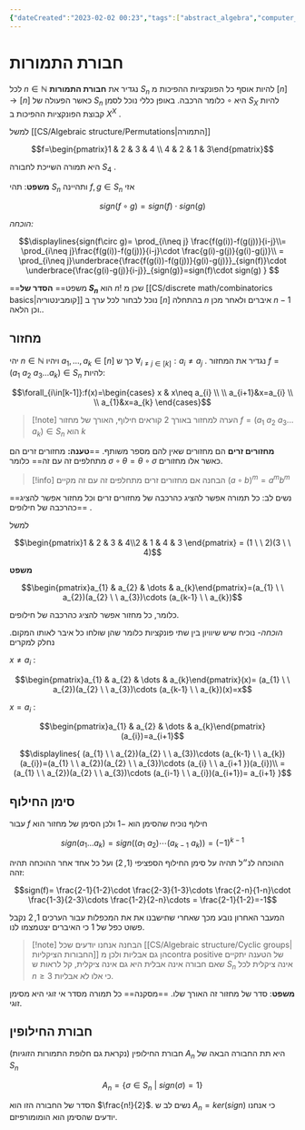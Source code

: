 ```yaml
---
{"dateCreated":"2023-02-02 00:23","tags":["abstract_algebra","computer_science"],"pageDirection":"rtl","dg-publish":true,"permalink":"/cs/algebraic-structure/permutations-groups/","dgPassFrontmatter":true}
---
```



# חבורת התמורות
לכל $n\in\mathbb{N}$ נגדיר את __חבורת התמורות__ $S_{n}$ להיות אוסף כל הפונקציות ההפיכות מ $[n]\to[n]$  כאשר הפעולה של $S_{n}$ היא $\circ$ כלומר הרכבה.
באופן כללי נוכל לסמן $S_{X}$ להיות קבוצת הפונקציות ההפיכות ב $X^{X}$ .

למשל [[CS/Algebraic structure/Permutations\|התמורה]] 

$$f=\begin{pmatrix}1 & 2 & 3 & 4 \\ 4 & 2 & 1 & 3\end{pmatrix}$$

היא תמורה השייכת לחבורה $S_{4}$ .

__משפט__:
תהי $S_{n}$ ותהיינה $f,g\in S_{n}$ אזי 

$$sign(f\circ g)= sign(f)\cdot sign(g)$$

_הוכחה:_

$$\displaylines{sign(f\circ g)= \prod_{i\neq j} \frac{f(g(i))-f(g(j))}{i-j}\\= \prod_{i\neq j}\frac{f(g(i))-f(g(j))}{i-j}\cdot \frac{g(i)-g(j)}{g(i)-g(j)}\\
= \prod_{i\neq j}\underbrace{\frac{f(g(i))-f(g(j))}{g(i)-g(j)}}_{sign(f)}\cdot \underbrace{\frac{g(i)-g(j)}{i-j}}_{sign(g)}=sign(f)\cdot sign(g)
} $$

==משפט==
__הסדר של $S_{n}$__  הוא $n!$ שכן מ [[CS/discrete math/combinatorics basics\|קומבינטוריה]] נוכל לבחור לכל ערך ב $[n]$ בהתחלה $n$ איברים ולאחר מכן $n-1$ וכן הלאה..

## מחזור
יהי $n\in\mathbb{N}$ ויהיו $a_{1},\dots,a_{k}\in [n]$ כך ש $\forall_{i\neq j\in[k]}:a_{i}\neq a_{j}$ . נגדיר את המחזור $f=(a_{1} \ a_{2} \ a_{3}\dots a_{k})\in S_{n}$ להיות:

$$\forall_{i\in[k-1]}:f(x)=\begin{cases}
x & x\neq a_{i} \\ \\
a_{i+1}&x=a_{i} \\ \\
a_{1}&x=a_{k}
\end{cases}$$

>[!note] הערה
>למחזור באורך $2$ קוראים חילוף, האורך של מחזור $f=(a_{1} \ a_{2} \ a_{3}\dots a_{k})\in S_{n}$ הוא $k$ 

__מחזורים זרים__ הם מחזורים שאין להם מספר משותף. 
==__טענה:__ מחזורים זרים הם מתחלפים זה עם זה== כלומר $\sigma\circ\theta= \theta\circ\sigma$ כאשר אלו מחזורים.

>[!info] הבחנה
> אם מחזורים זרים מתחלפים זה עם זה מקיים $(a\circ b)^{m}=a^{m}b^{m}$ 

==נשים לב: כל תמורה אפשר להציג כהרכבה של מחזורים זרים וכל מחזור אפשר להציג כהרכבה של חילופים== .

למשל 

$$\begin{pmatrix}1 & 2 & 3 & 4\\2 & 1 & 4 & 3  \end{pmatrix} = (1 \ \ 2)(3 \ \ 4)$$

__משפט__

$$\begin{pmatrix}a_{1} & a_{2} & \dots & a_{k}\end{pmatrix}=(a_{1} \ \ a_{2})(a_{2} \ \ a_{3})\cdots (a_{k-1} \ \ a_{k})$$

כלומר, כל מחזור אפשר להציג כהרכבה של חילופים.

_הוכחה-_
נוכיח שיש שיוויון בין שתי פונקציות כלומר שהן שולחו כל איבר לאותו המקום. נחלק למקרים 

$x\neq a_{i}$ : 

$$\begin{pmatrix}a_{1} & a_{2} & \dots & a_{k}\end{pmatrix}(x)= (a_{1} \ \ a_{2})(a_{2} \ \ a_{3})\cdots (a_{k-1} \ \ a_{k})(x)=x$$

$x=a_{i}$ :

$$\begin{pmatrix}a_{1} & a_{2} & \dots & a_{k}\end{pmatrix}(a_{i})=a_{i+1}$$

$$\displaylines{
(a_{1} \ \ a_{2})(a_{2} \ \ a_{3})\cdots (a_{k-1} \ \ a_{k})(a_{i})=(a_{1} \ \ a_{2})(a_{2} \ \ a_{3})\cdots (a_{i} \ \ a_{i+1 })(a_{i})\\
= (a_{1} \ \ a_{2})(a_{2} \ \ a_{3})\cdots (a_{i-1} \ \ a_{i})(a_{i+1})= a_{i+1}
}$$

## סימן החילוף
עבור $f$ חילוף נוכיח שהסימן הוא $-1$ ולכן הסימן של מחזור הוא 

$$sign(a_{1}\dots a_{k})= sign((a_{1}\ a_{2})\cdots(a_{k-1}\ a_{k}))= (-1)^{k-1}$$

ההוכחה לנ״ל תהיה על סימן החילוף הספציפי $(1,2)$ ועל כל אחד אחר ההוכחה תהיה זהה:

$$sign(f)= \frac{2-1}{1-2}\cdot \frac{2-3}{1-3}\cdots \frac{2-n}{1-n}\cdot \frac{1-3}{2-3}\cdots \frac{1-2}{2-n}\cdots = \frac{2-1}{1-2}=-1$$

המעבר האחרון נובע מכך שאחרי שחישבנו את את המכפלות עבור הערכים $1,2$ נקבל פשוט כפל של 1 כי האיברים יצטמצמו לנו.

>[!note] הבחנה
>אנחנו יודעים שכל [[CS/Algebraic structure/Cyclic groups\|החבורות הציקליות]] הן גם אבליות ולכן מcontra positive של הטענה יתקיים שאם חבורה אינה אבלית היא גם אינה ציקלית, קל לראות ש $S_{n}$ אינה ציקלית לכל $n\geq 3$ כי אלו לא אבליות.

__משפט__: סדר של מחזור זה האורך שלו.
==מסקנה== כל תמורה מסדר אי זוגי היא מסימן זוגי.

## חבורת החילופין
חבורת החילופין (נקראת גם חלופת התמורות הזוגיות) $A_{n}$ היא תת החבורה הבאה של $S_{n}$ 

$$A_{n}=\{\sigma\in S_{n} \ | \ sign(\sigma) = 1\}$$

הסדר של החבורה הזו הוא $\frac{n!}{2}$. נשים לב ש $A_{n}=ker(sign)$ כי אנחנו יודעים שהסימן הוא הומומורפיזם.